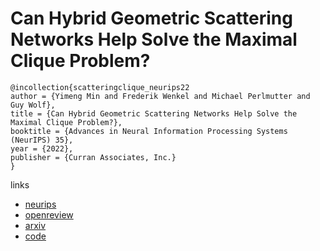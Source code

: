 # Can Hybrid Geometric Scattering Networks Help Solve the Maximal Clique Problem?

```
@incollection{scatteringclique_neurips22
author = {Yimeng Min and Frederik Wenkel and Michael Perlmutter and Guy Wolf},
title = {Can Hybrid Geometric Scattering Networks Help Solve the Maximal Clique Problem?},
booktitle = {Advances in Neural Information Processing Systems (NeurIPS) 35},
year = {2022},
publisher = {Curran Associates, Inc.}
}
```

links
- [neurips](https://nips.cc/Conferences/2022/Schedule?showEvent=54956)
- [openreview](https://openreview.net/forum?id=uxc8hDSs_xh)
- [arxiv](https://arxiv.org/abs/2206.01506)
- [code](https://github.com/yimengmin/GeometricScatteringMaximalClique)
